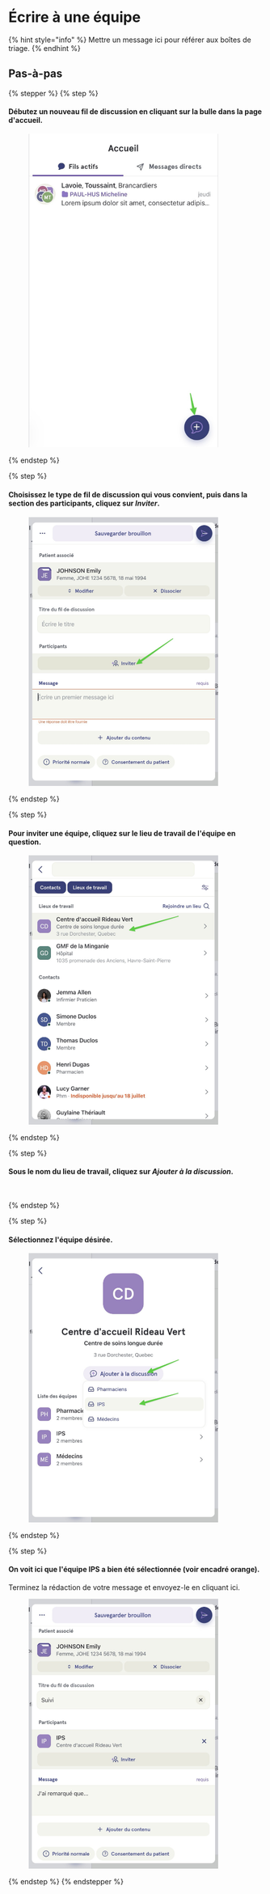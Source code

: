 # Écrire à une équipe

{% hint style="info" %}
Mettre un message ici pour référer aux boîtes de triage.
{% endhint %}

## Pas-à-pas

{% stepper %}
{% step %}
#### Débutez un nouveau fil de discussion en cliquant sur la bulle dans la page d'accueil.

<div align="left"><figure><img src="../../.gitbook/assets/Écrire à une équipe - Step 1.jpeg" alt="" width="375"><figcaption></figcaption></figure></div>
{% endstep %}

{% step %}
#### Choisissez le type de fil de discussion qui vous convient, puis dans la section des participants, cliquez sur _Inviter_.

<div align="left"><figure><img src="../../.gitbook/assets/Écrire à une équipe - Step 6.jpeg" alt="" width="375"><figcaption></figcaption></figure></div>
{% endstep %}

{% step %}
#### Pour inviter une équipe, cliquez sur le lieu de travail de l'équipe en question.

<div align="left"><figure><img src="../../.gitbook/assets/Écrire à une équipe - Step 7.jpeg" alt="" width="375"><figcaption></figcaption></figure></div>
{% endstep %}

{% step %}
#### Sous le nom du lieu de travail, cliquez sur _Ajouter à la discussion_.

<div align="left"><figure><img src="../../.gitbook/assets/%C3%89crire%20%C3%A0%20une%20%C3%A9quipe%20-%20Step%208.jpeg" alt="" width="375"><figcaption></figcaption></figure></div>
{% endstep %}

{% step %}
#### Sélectionnez l'équipe désirée.

<div align="left"><figure><img src="../../.gitbook/assets/Écrire à une équipe - Step 9.jpeg" alt="" width="375"><figcaption></figcaption></figure></div>
{% endstep %}

{% step %}
#### On voit ici que l'équipe IPS a bien été sélectionnée (voir encadré orange).

Terminez la rédaction de votre message et envoyez-le en cliquant ici.

<div align="left"><figure><img src="../../.gitbook/assets/Écrire à une équipe - Step 10.jpeg" alt="" width="375"><figcaption></figcaption></figure></div>
{% endstep %}
{% endstepper %}

